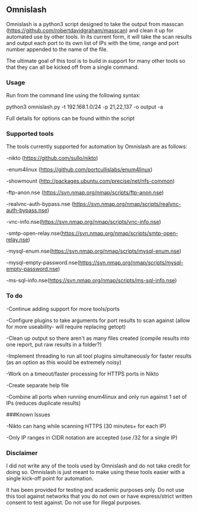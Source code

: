 ## Omnislash

Omnislash is a python3 script designed to take the output from masscan (https://github.com/robertdavidgraham/masscan) and clean it up for automated use by other tools. In its current form, it will take the scan results and output each port to its own list of IPs with the time, range and port number appended to the name of the file. 

The ultimate goal of this tool is to build in support for many other tools so that they can all be kicked off from a single command.

### Usage

Run from the command line using the following syntax:

python3 omnislash.py -t 192.168.1.0/24 -p 21,22,137 -o output -a

Full details for options can be found within the script


### Supported tools

The tools currently supported for automation by Omnislash are as follows:

-nikto (https://github.com/sullo/nikto)

-enum4linux (https://github.com/portcullislabs/enum4linux)

-showmount (http://packages.ubuntu.com/precise/net/nfs-common)

-ftp-anon.nse (https://svn.nmap.org/nmap/scripts/ftp-anon.nse)

-realvnc-auth-bypass.nse (https://svn.nmap.org/nmap/scripts/realvnc-auth-bypass.nse)

-vnc-info.nse(https://svn.nmap.org/nmap/scripts/vnc-info.nse)

-smtp-open-relay.nse(https://svn.nmap.org/nmap/scripts/smtp-open-relay.nse)

-mysql-enum.nse(https://svn.nmap.org/nmap/scripts/mysql-enum.nse)

-mysql-empty-password.nse(https://svn.nmap.org/nmap/scripts/mysql-empty-password.nse)

-ms-sql-info.nse(https://svn.nmap.org/nmap/scripts/ms-sql-info.nse)

### To do

-Continue adding support for more tools/ports

-Configure plugins to take arguments for port results to scan against (allow for more useability- will require replacing getopt)

-Clean up output so there aren't as many files created (compile results into one report, put raw results in a folder?)

-Implement threading to run all tool plugins simultaneously for faster results (as an option as this would be extremely noisy)

-Work on a timeout/faster processing for HTTPS ports in Nikto

-Create separate help file

-Combine all ports when running enum4linux and only run against 1 set of IPs (reduces duplicate results)

###Known Issues

-Nikto can hang while scanning HTTPS (30 minutes+ for each IP)

-Only IP ranges in CIDR notation are accepted (use /32 for a single IP)

### Disclaimer

I did not write any of the tools used by Omnislash and do not take credit for doing so. Omnislash is just meant to make using these tools easier with a single kick-off point for automation.

It has been provided for testing and academic purposes only. Do not use this tool against networks that you do not own or have express/strict written consent to test against. Do not use for illegal purposes.

